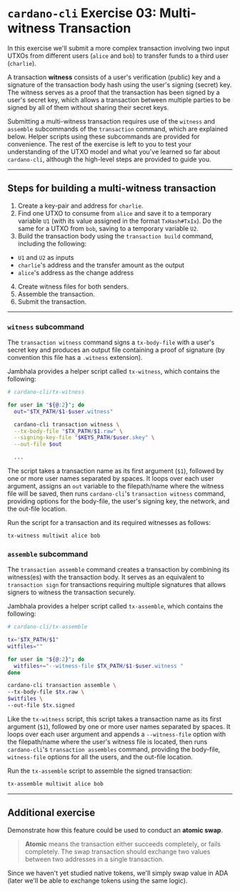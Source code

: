 # **`cardano-cli` Exercise 03: Multi-witness Transaction**
In this exercise we'll submit a more complex transaction involving two input UTXOs from different users (`alice` and `bob`) to transfer funds to a third user (`charlie`).

A transaction **witness** consists of a user's verification (public) key and a signature of the transaction body hash using the user's signing (secret) key. The witness serves as a proof that the transaction has been signed by a user's secret key, which allows a transaction between multiple parties to be signed by all of them without sharing their secret keys.

Submitting a multi-witness transaction requires use of the `witness` and `assemble` subcommands of the `transaction` command, which are explained below. Helper scripts using these subcommands are provided for convenience. The rest of the exercise is left to you to test your understanding of the UTXO model and what you've learned so far about `cardano-cli`, although the high-level steps are provided to guide you.

***
## **Steps for building a multi-witness transaction**
1. Create a key-pair and address for `charlie`.
2. Find one UTXO to consume from `alice` and save it to a temporary variable `U1` (with its value assigned in the format `TxHash#TxIx`). Do the same for a UTXO from `bob`, saving to a temporary variable `U2`.
3. Build the transaction body using the `transaction build` command, including the following:
  * `U1` and `U2` as inputs
  * `charlie`'s address and the transfer amount as the output
  * `alice`'s address as the change address
4. Create witness files for both senders.
5. Assemble the transaction.
6. Submit the transaction.

***
### **`witness` subcommand**
The `transaction witness` command signs a `tx-body-file` with a user's secret key and produces an output file containing a proof of signature (by convention this file has a `.witness` extension).

Jambhala provides a helper script called `tx-witness`, which contains the following:

```sh
# cardano-cli/tx-witness

for user in "${@:2}"; do
  out="$TX_PATH/$1-$user.witness"

  cardano-cli transaction witness \
  --tx-body-file "$TX_PATH/$1.raw" \
  --signing-key-file "$KEYS_PATH/$user.skey" \
  --out-file $out

  ...
```

The script takes a transaction name as its first argument (`$1`), followed by one or more user names separated by spaces. It loops over each user argument, assigns an `out` variable to the filepath/name where the witness file will be saved, then runs `cardano-cli`'s `transaction witness` command, providing options for the body-file, the user's signing key, the network, and the out-file location.

Run the script for a transaction and its required witnesses as follows:

```sh
tx-witness multiwit alice bob
```

### **`assemble` subcommand**
The `transaction assemble` command creates a transaction by combining its witness(es) with the transaction body. It serves as an equivalent to `transaction sign` for transactions requiring multiple signatures that allows signers to witness the transaction securely.

Jambhala provides a helper script called `tx-assemble`, which contains the following:

```sh
# cardano-cli/tx-assemble

tx="$TX_PATH/$1"
witfiles=""

for user in "${@:2}"; do
  witfiles+="--witness-file $TX_PATH/$1-$user.witness "
done

cardano-cli transaction assemble \
--tx-body-file $tx.raw \
$witfiles \
--out-file $tx.signed
```

Like the `tx-witness` script, this script takes a transaction name as its first argument (`$1`), followed by one or more user names separated by spaces. It loops over each user argument and appends a `--witness-file` option with the filepath/name where the user's witness file is located, then runs `cardano-cli`'s `transaction assembles` command, providing the body-file, `witness-file` options for all the users, and the out-file location.

Run the `tx-assemble` script to assemble the signed transaction:

```sh
tx-assemble multiwit alice bob
```

***
## **Additional exercise**
Demonstrate how this feature could be used to conduct an **atomic swap**.
  >**Atomic** means the transaction either succeeds completely, or fails completely. The swap transaction should exchange two values between two addresses in a single transaction.

Since we haven't yet studied native tokens, we'll simply swap value in ADA (later we'll be able to exchange tokens using the same logic).